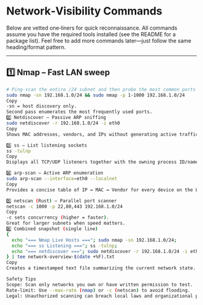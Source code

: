 # Network‑Visibility Commands

Below are vetted one‑liners for quick reconnaissance. All commands assume you have the required tools installed (see the README for a package list). Feel free to add more commands later—just follow the same heading/format pattern.

---

## 1️⃣ Nmap – Fast LAN sweep
```bash
# Ping‑scan the entire /24 subnet and then probe the most common ports (1‑1000)
sudo nmap -sn 192.168.1.0/24 && sudo nmap -p 1-1000 192.168.1.0/24
Copy
-sn = host discovery only.
Second pass enumerates the most frequently used ports.
2️⃣ Netdiscover – Passive ARP sniffing
sudo netdiscover -r 192.168.1.0/24 -i eth0
Copy
Shows MAC addresses, vendors, and IPs without generating active traffic.

3️⃣ ss – List listening sockets
ss -tulnp
Copy
Displays all TCP/UDP listeners together with the owning process ID/name.

4️⃣ arp‑scan – Active ARP enumeration
sudo arp-scan --interface=eth0 --localnet
Copy
Provides a concise table of IP ↔ MAC ↔ Vendor for every device on the LAN.

5️⃣ netscan (Rust) – Parallel port scanner
netscan -c 1000 -p 22,80,443 192.168.1.0/24
Copy
-c sets concurrency (higher = faster).
Great for larger subnets when speed matters.
6️⃣ Combined snapshot (single line)
{
  echo "=== Nmap Live Hosts ==="; sudo nmap -sn 192.168.1.0/24;
  echo "=== ss Listening ==="; ss -tulnp;
  echo "=== netdiscover ==="; sudo netdiscover -r 192.168.1.0/24 -i eth0;
} | tee network-overview-$(date +%F).txt
Copy
Creates a timestamped text file summarizing the current network state.

Safety Tips
Scope: Scan only networks you own or have written permission to test.
Rate‑limit: Use --max-rate (nmap) or -c (netscan) to avoid flooding.
Legal: Unauthorized scanning can breach local laws and organizational policies.
